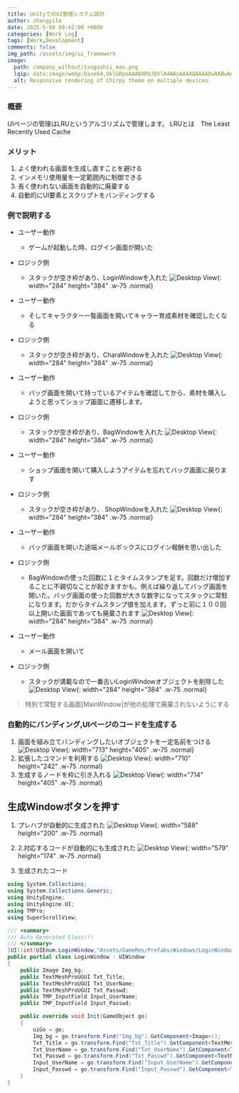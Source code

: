 ```yaml
---
title: UnityでのUI管理システム設計
author: zhangyile
date: 2025-5-08 09:42:00 +0800
categories: [Work Log]
tags: [Work,Development]
comments: false
img_path: /assets/img/ui_framework
image:
  path: company_without/isogashii_man.png
  lqip: data:image/webp;base64,UklGRpoAAABXRUJQVlA4WAoAAAAQAAAADwAABwAAQUxQSDIAAAARL0AmbZurmr57yyIiqE8oiG0bejIYEQTgqiDA9vqnsUSI6H+oAERp2HZ65qP/VIAWAFZQOCBCAAAA8AEAnQEqEAAIAAVAfCWkAALp8sF8rgRgAP7o9FDvMCkMde9PK7euH5M1m6VWoDXf2FkP3BqV0ZYbO6NA/VFIAAAA
  alt: Responsive rendering of Chirpy theme on multiple devices.
---
```


### 概要
UIページの管理はLRUというアルゴリズムで管理します。
LRUとは　The Least Recently Used Cache

### メリット
1. よく使われる画面を生成し直すことを避ける
2. インメモリ使用量を一定範囲内に制御できる
3. 長く使われない画面を自動的に廃棄する
4. 自動的にUI要素とスクリプトをバンディングする

### 例で説明する
- ユーザー動作　　　
    - ゲームが起動した時、ログイン画面が開いた
- ロジック側　　　　
    - スタックが空き枠があり、LoginWindowを入れた
![Desktop View](s1.jpg){: width="284" height="384" .w-75 .normal}

- ユーザー動作　
    - そしてキャラクター一覧画面を開いてキャラー育成素材を確認したくなる
- ロジック側
    - スタックが空き枠があり、CharaWindowを入れた
![Desktop View](s2.jpg){: width="284" height="384" .w-75 .normal}

- ユーザー動作
    - バッグ画面を開いて持っているアイテムを確認してから、素材を購入しようと思ってショップ画面に遷移します。
- ロジック側
    - スタックが空き枠があり、BagWindowを入れた
![Desktop View](s3.jpg){: width="284" height="384" .w-75 .normal}

- ユーザー動作
    - ショップ画面を開いて購入しようアイテムを忘れてバッグ画面に戻ります
- ロジック側
    - スタックが空き枠があり、 ShopWindowを入れた
![Desktop View](s4.jpg){: width="284" height="384" .w-75 .normal}

- ユーザー動作
    - バッグ画面を開いた途端メールボックスにログイン報酬を思い出した
- ロジック側
    - BagWindowの使った回数に１とタイムスタンプを足す。回数だけ増加することに不親切なことが起きますかも。例えば繰り返してバッグ画面を開いた。バッグ画面の使った回数が大きな数字になってスタックに常駐になります。だからタイムスタンプ値を加えます。ずっと前に１００回以上開いた画面であっても廃棄されます
![Desktop View](s5.jpg){: width="284" height="384" .w-75 .normal}

- ユーザー動作
    - メール画面を開いて
- ロジック側
    - スタックが満載なので一番古いLoginWindowオブジェクトを削除した
![Desktop View](s6.jpg){: width="284" height="384" .w-75 .normal}

> 特別で常駐する画面[MainWindow]が他の処理で廃棄されないようにする

### 自動的にバンディング,UIページのコードを生成する
1. 画面を組み立てバンディングしたいオブジェクトを一定名前をつける
![Desktop View](s7.jpg){: width="713" height="405" .w-75 .normal}
2. 拡張したコマンドを利用する
![Desktop View](s8.jpg){: width="710" height="242" .w-75 .normal}
3. 生成するノードを枠に引き入れる
![Desktop View](s9.jpg){: width="714" height="405" .w-75 .normal}

## 生成Windowボタンを押す
1. プレハブが自動的に生成された
![Desktop View](s10.jpg){: width="588" height="200" .w-75 .normal}

2. 2.対応するコードが自動的にも生成された
![Desktop View](s11.jpg){: width="579" height="174" .w-75 .normal}

3. 生成されたコード

```csharp
using System.Collections;
using System.Collections.Generic;
using UnityEngine;
using UnityEngine.UI;
using TMPro;
using SuperScrollView;

/// <summary>
/// Auto Generated Class!!!
/// </summary>
[UI((int)UIEnum.LoginWindow,"Assets/GameRes/Prefabs/Windows/LoginWindow.prefab")]
public partial class LoginWindow : UIWindow
{
    public Image Img_bg;
    public TextMeshProUGUI Txt_Title;
    public TextMeshProUGUI Txt_UserName;
    public TextMeshProUGUI Txt_Passwd;
    public TMP_InputField Input_UserName;
    public TMP_InputField Input_Passwd;

    public override void Init(GameObject go)
    {
        uiGo = go;
        Img_bg = go.transform.Find("Img_bg").GetComponent<Image>();
        Txt_Title = go.transform.Find("Txt_Title").GetComponent<TextMeshProUGUI>();
        Txt_UserName = go.transform.Find("Txt_UserName").GetComponent<TextMeshProUGUI>();
        Txt_Passwd = go.transform.Find("Txt_Passwd").GetComponent<TextMeshProUGUI>();
        Input_UserName = go.transform.Find("Input_UserName").GetComponent<TMP_InputField>();
        Input_Passwd = go.transform.Find("Input_Passwd").GetComponent<TMP_InputField>();
    }
}
```